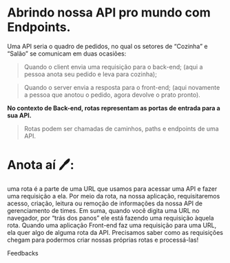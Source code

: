 # Abrindo nossa API pro mundo com Endpoints.

Uma API seria o quadro de pedidos, no qual os setores de “Cozinha” e “Salão” se comunicam em duas ocasiões:

> Quando o client envia uma requisição para o back-end; (aqui a pessoa anota seu pedido e leva para cozinha);

> Quando o server envia a resposta para o front-end; (aqui novamente a pessoa que anotou o pedido, agora devolve o prato pronto).

**No contexto de Back-end, rotas representam as portas de entrada para a sua API.**

> Rotas podem ser chamadas de caminhos, paths e endpoints de uma API.


# Anota aí 🖊:
   uma rota é a parte de uma URL que usamos para acessar uma API e fazer uma requisição a ela. Por meio da rota, na nossa aplicação, requisitaremos acesso, criação, leitura ou remoção de informações da nossa API de gerenciamento de times. Em suma, quando você digita uma URL no navegador, por “trás dos panos” ele está fazendo uma requisição àquela rota. Quando uma aplicação Front-end faz uma requisição para uma URL, ela quer algo de alguma rota da API. Precisamos saber como as requisições chegam para podermos criar nossas próprias rotas e processá-las!

Feedbacks

